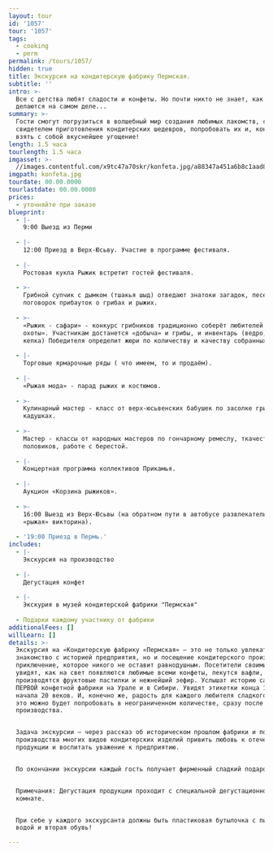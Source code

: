```yaml
---
layout: tour
id: '1057'
tour: '1057'
tags:
  - cooking
  - perm
permalink: /tours/1057/
hidden: true
title: Экскурсия на кондитерскую фабрику Пермская.
subtitle: ''
intro: >-
  Все с детства любят сладости и конфеты. Но почти никто не знает, как они
  делаются на самом деле...
summary: >-
  Гости смогут погрузиться в волшебный мир создания любимых лакомств, стать
  свидетелем приготовления кондитерских шедевров, попробовать их и, конечно же,
  взять с собой вкуснейшее угощение!
length: 1.5 часа
tourlength: 1.5 часа
imgasset: >-
  //images.contentful.com/x9tc47a70skr/konfeta.jpg/a88347a451a6b8c1aad856a8ac88c8ab/konfeta.jpg
imgpath: konfeta.jpg
tourdate: 00.00.0000
tourlastdate: 00.00.0000
prices:
  - уточняйте при заказе
blueprint:
  - |-
    9:00 Выезд из Перми
     
  - |-
    12:00 Приезд в Верх-Юсьву. Участие в программе фестиваля.
     
  - |-
    Ростовая кукла Рыжик встретит гостей фестиваля.
     
  - >-
    Грибной супчик с дымком (тшакья шыд) отведают знатоки загадок, песен стихов,
    поговорок прибауток о грибах и рыжих.
     
  - >-
    «Рыжик - сафари» - конкурс грибников традиционно соберёт любителей «тихой
    охоты». Участникам достанется «добыча» и грибы, и инвентарь (ведро, нож,
    кепка) Победителя определит жюри по количеству и качеству собранных рыжиков.
     
  - |-
    Торговые ярмарочные ряды ( что имеем, то и продаём).
     
  - |-
    «Рыжая мода» - парад рыжих и костюмов.
     
  - >-
    Кулинарный мастер - класс от верх-юсьвенских бабушек по засолке грибов в
    кадушках.
     
  - >-
    Мастер - классы от народных мастеров по гончарному ремеслу, ткачеству
    половиков, работе с берестой.
     
  - |-
    Концертная программа коллективов Прикамья.
     
  - |-
    Аукцион «Корзина рыжиков».
     
  - >-
    16:00 Выезд из Верх-Юсьвы (на обратном пути в автобусе развлекательная
    «рыжая» викторина).
     
  - '19:00 Приезд в Пермь.'
includes:
  - |-
    Экскурсия на производство
     
  - |-
    Дегустация конфет
     
  - |-
    Экскурия в музей кондитерской фабрики "Пермская"
     
  - Подарки каждому участнику от фабрики
additionalFees: []
willLearn: []
details: >-
  Экскурсия на «Кондитерскую фабрику «Пермская» — это не только увлекательнейшее
  знакомство с историей предприятия, но и посещение кондитерского производства —
  приключение, которое никого не оставит равнодушным. Посетители своими глазами
  увидят, как на свет появляются любимые всеми конфеты, пекутся вафли,
  производятся фруктовые пастилки и нежнейший зефир. Услышат историю самой
  ПЕРВОЙ конфетной фабрики на Урале и в Сибири. Увидят этикетки конца 19 —
  начала 20 веков. И, конечно же, радость для каждого любителя сладкого — все
  это можно будет попробовать в неограниченном количестве, сразу после посещения
  производства.


  Задача экскурсии — через рассказ об историческом прошлом фабрики и показ
  производства многих видов кондитерских изделий привить любовь к отечественной
  продукции и воспитать уважение к предприятию.


  По окончании экскурсии каждый гость получает фирменный сладкий подарок!


  Примечания: Дегустация продукции проходит с специальной дегустационной
  комнате.


  При себе у каждого экскурсанта должны быть пластиковая бутылочка с питьевой
  водой и вторая обувь!

---
```


